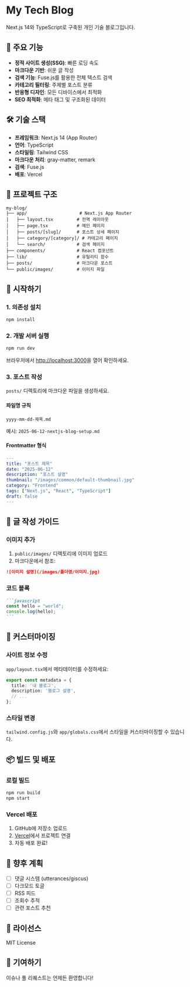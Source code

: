 # My Tech Blog

Next.js 14와 TypeScript로 구축된 개인 기술 블로그입니다.

## 🚀 주요 기능

- **정적 사이트 생성(SSG)**: 빠른 로딩 속도
- **마크다운 기반**: 쉬운 글 작성
- **검색 기능**: Fuse.js를 활용한 전체 텍스트 검색
- **카테고리 필터링**: 주제별 포스트 분류
- **반응형 디자인**: 모든 디바이스에서 최적화
- **SEO 최적화**: 메타 태그 및 구조화된 데이터

## 🛠️ 기술 스택

- **프레임워크**: Next.js 14 (App Router)
- **언어**: TypeScript
- **스타일링**: Tailwind CSS
- **마크다운 처리**: gray-matter, remark
- **검색**: Fuse.js
- **배포**: Vercel

## 📁 프로젝트 구조

```
my-blog/
├── app/                    # Next.js App Router
│   ├── layout.tsx         # 전역 레이아웃
│   ├── page.tsx           # 메인 페이지
│   ├── posts/[slug]/      # 포스트 상세 페이지
│   ├── category/[category]/ # 카테고리 페이지
│   └── search/            # 검색 페이지
├── components/            # React 컴포넌트
├── lib/                   # 유틸리티 함수
├── posts/                 # 마크다운 포스트
└── public/images/         # 이미지 파일
```

## 🚀 시작하기

### 1. 의존성 설치

```bash
npm install
```

### 2. 개발 서버 실행

```bash
npm run dev
```

브라우저에서 [http://localhost:3000](http://localhost:3000)을 열어 확인하세요.

### 3. 포스트 작성

`posts/` 디렉토리에 마크다운 파일을 생성하세요.

#### 파일명 규칙

```
yyyy-mm-dd-제목.md
```

예시: `2025-06-12-nextjs-blog-setup.md`

#### Frontmatter 형식

```yaml
---
title: "포스트 제목"
date: "2025-06-12"
description: "포스트 설명"
thumbnail: "/images/common/default-thumbnail.jpg"
category: "Frontend"
tags: ["Next.js", "React", "TypeScript"]
draft: false
---
```

## 📝 글 작성 가이드

### 이미지 추가

1. `public/images/` 디렉토리에 이미지 업로드
2. 마크다운에서 참조:

```markdown
![이미지 설명](/images/폴더명/이미지.jpg)
```

### 코드 블록

````markdown
```javascript
const hello = "world";
console.log(hello);
```
````

## 🔧 커스터마이징

### 사이트 정보 수정

`app/layout.tsx`에서 메타데이터를 수정하세요:

```typescript
export const metadata = {
  title: '내 블로그',
  description: '블로그 설명',
  // ...
};
```

### 스타일 변경

`tailwind.config.js`와 `app/globals.css`에서 스타일을 커스터마이징할 수 있습니다.

## 📦 빌드 및 배포

### 로컬 빌드

```bash
npm run build
npm start
```

### Vercel 배포

1. GitHub에 저장소 업로드
2. [Vercel](https://vercel.com)에서 프로젝트 연결
3. 자동 배포 완료!

## 🎯 향후 계획

- [ ] 댓글 시스템 (utterances/giscus)
- [ ] 다크모드 토글
- [ ] RSS 피드
- [ ] 조회수 추적
- [ ] 관련 포스트 추천

## 📄 라이선스

MIT License

## 🤝 기여하기

이슈나 풀 리퀘스트는 언제든 환영합니다!
